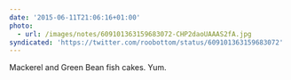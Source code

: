 ```yaml
---
date: '2015-06-11T21:06:16+01:00'
photo:
  - url: /images/notes/609101363159683072-CHP2daoUAAAS2fA.jpg
syndicated: 'https://twitter.com/roobottom/status/609101363159683072'
---
```

Mackerel and Green Bean fish cakes. Yum. 
